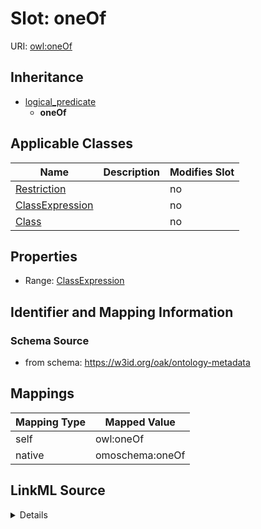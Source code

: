 

# Slot: oneOf



URI: [owl:oneOf](http://www.w3.org/2002/07/owl#oneOf)




## Inheritance

* [logical_predicate](logical_predicate.md)
    * **oneOf**






## Applicable Classes

| Name | Description | Modifies Slot |
| --- | --- | --- |
| [Restriction](Restriction.md) |  |  no  |
| [ClassExpression](ClassExpression.md) |  |  no  |
| [Class](Class.md) |  |  no  |







## Properties

* Range: [ClassExpression](ClassExpression.md)





## Identifier and Mapping Information







### Schema Source


* from schema: https://w3id.org/oak/ontology-metadata




## Mappings

| Mapping Type | Mapped Value |
| ---  | ---  |
| self | owl:oneOf |
| native | omoschema:oneOf |




## LinkML Source

<details>
```yaml
name: oneOf
from_schema: https://w3id.org/oak/ontology-metadata
rank: 1000
is_a: logical_predicate
slot_uri: owl:oneOf
alias: oneOf
domain_of:
- ClassExpression
range: ClassExpression

```
</details>